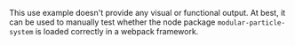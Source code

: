 This use example doesn't provide any visual or functional output.
At best, it can be used to manually test whether the node package `modular-particle-system` is loaded correctly in a webpack framework.
